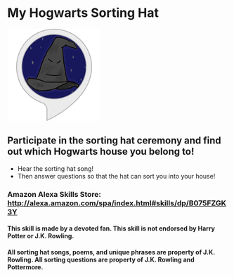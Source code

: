 # My Hogwarts Sorting Hat

![My Hogwarts Sorting Hat Logo](/Logo/hogwarts_logo.png?raw=true "My Hogwarts Sorting Hat Logo")

## Participate in the sorting hat ceremony and find out which Hogwarts house you belong to!

* Hear the sorting hat song!
* Then answer questions so that the hat can sort you into your house!


### Amazon Alexa Skills Store: http://alexa.amazon.com/spa/index.html#skills/dp/B075FZGK3Y


#### This skill is made by a devoted fan. This skill is not endorsed by Harry Potter or J.K. Rowling.

#### All sorting hat songs, poems, and unique phrases are property of J.K. Rowling. All sorting questions are property of J.K. Rowling and Pottermore.
